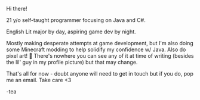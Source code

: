 Hi there!

21 y/o self-taught programmer focusing on Java and C#.

English Lit major by day, aspiring game dev by night.

Mostly making desperate attempts at game development, but I'm also doing some Minecraft modding to help
solidify my confidence w/ Java. Also do pixel art! 🎨 There's nowhere you can see any of it at time of writing
(besides the lil' guy in my profile picture) but that may change.

That's all for now - doubt anyone will need to get in touch but if you do, pop me an email. Take care <3

-tea

<!---
tea-jayay/tea-jayay is a ✨ special ✨ repository because its `README.md` (this file) appears on your GitHub profile.
You can click the Preview link to take a look at your changes.
--->
